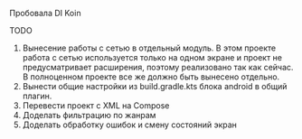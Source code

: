 Пробовала DI Koin

TODO
1. Вынесение работы с сетью в отдельный модуль. В этом проекте работа с сетью используется только на одном экране 
и проект не предусматривает расширения, поэтому реализовано так как сейчас. В полноценном проекте все же должно быть вынесено отдельно.
2. Вынести общие настройки из build.gradle.kts блока android в общий плагин.
3. Перевести проект с XML на Compose
4. Доделать фильтрацию по жанрам
5. Доделать обработку ошибок и смену состояний экран
